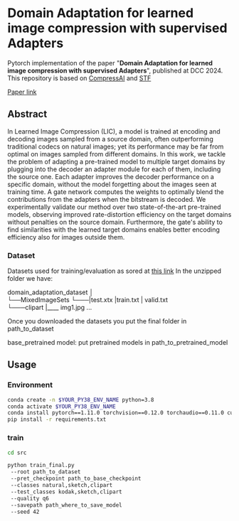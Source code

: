 # Domain Adaptation for learned image compression with supervised Adapters


Pytorch implementation of the paper "**Domain Adaptation for learned image compression with supervised Adapters**", published at DCC 2024. This repository is based on [CompressAI](https://github.com/InterDigitalInc/CompressAI) and [STF](https://github.com/Googolxx/STF)

[Paper link](https://arxiv.org/abs/2404.15591)



## Abstract
In Learned Image Compression (LIC), a model is trained at encoding and decoding images sampled from a source domain, often outperforming traditional codecs on natural images; yet its performance may be far from optimal on images sampled from different domains. In this work, we tackle the problem of adapting a pre-trained model to multiple target domains by plugging into the decoder an adapter module for each of them, including the source one. Each adapter improves the decoder performance on a specific domain, without the model forgetting about the images seen at training time. A gate network computes the weights to optimally blend the contributions from the adapters when the bitstream is decoded. We experimentally validate our method over two state-of-the-art pre-trained models, observing improved rate-distortion efficiency on the target domains without penalties on the source domain. Furthermore, the gate's ability to find similarities with the learned target domains enables better encoding efficiency also for images outside them.




### Dataset 

Datasets used for training/evaluation as sored at [this link](https://drive.google.com/drive/u/0/folders/15cwEsnMxuBaEAH_h8_CnpcpRtOnXiuUQ)
In the unzipped folder we have:


domain_adaptation_dataset
│  
└──MixedImageSets
   └───|test.xtx
       |train.txt
       | valid.txt    
└───clipart
    |____ img1.jpg ...


Once you downloaded the datasets you put the final folder in path_to_dataset

base_pretrained model: put pretrained models in path_to_pretrained_model

## Usage

### Environment
```bash
conda create -n $YOUR_PY38_ENV_NAME python=3.8
conda activate $YOUR_PY38_ENV_NAME
conda install pytorch==1.11.0 torchvision==0.12.0 torchaudio==0.11.0 cudatoolkit=11.3 -c pytorch
pip install -r requirements.txt
```
### train 
```bash
cd src 

python train_final.py 
 --root path_to_dataset
 --pret_checkpoint path_to_base_checkpoint 
 --classes natural,sketch,clipart
 --test_classes kodak,sketch,clipart
 --quality q6
 --savepath path_where_to_save_model
 --seed 42
```


